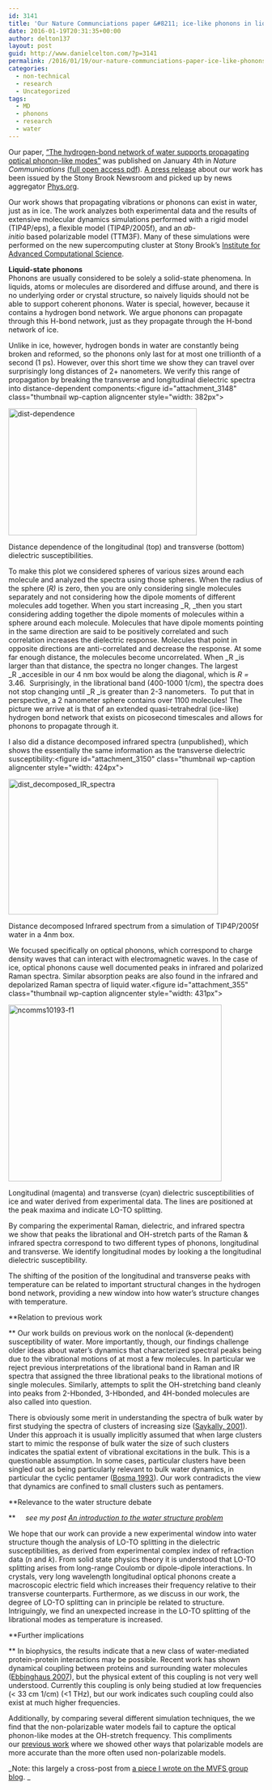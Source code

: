 ```yaml
---
id: 3141
title: 'Our Nature Communciations paper &#8211; ice-like phonons in liquid water'
date: 2016-01-19T20:31:35+00:00
author: delton137
layout: post
guid: http://www.danielcelton.com/?p=3141
permalink: /2016/01/19/our-nature-communciations-paper-ice-like-phonons-in-liquid-water/
categories:
  - non-technical
  - research
  - Uncategorized
tags:
  - MD
  - phonons
  - research
  - water
---
```

<p class="western">
  Our paper, <a href="http://www.nature.com/ncomms/2016/160104/ncomms10193/full/ncomms10193.html">&#8220;The hydrogen-bond network of water supports propagating optical phonon-like modes&#8221;</a> was published on January 4th in <i>Nature Communications</i> <a href="http://rdcu.be/fSfA">(full open access pdf</a>)<i>. </i><a href="http://sb.cc.stonybrook.edu/news/research/2016-01-19-stony-brook-researchers-discover-ice-like-phonons-in-liquid-water.php">A press release</a> about our work has been issued by the Stony Brook Newsroom and picked up by news aggregator <a href="http://phys.org/news/2016-01-ice-like-phonons-liquid.html">Phys.org</a>.
</p>

<p class="western">
  Our work shows that propagating vibrations or phonons can exist in water, just as in ice. The work analyzes both experimental data and the results of extensive molecular dynamics simulations performed with a rigid model (TIP4P/eps), a flexible model (TIP4P/2005f), and an <em>ab-initio </em>based polarizable model (TTM3F). Many of these simulations were performed on the new supercomputing cluster at Stony Brook’s <a href="http://www.iacs.stonybrook.edu/">Institute for Advanced Computational Science</a>.
</p>

<!--more-->

<p class="western">
  <strong>Liquid-state phonons</strong><br /> Phonons are usually considered to be solely a solid-state phenomena. In liquids, atoms or molecules are disordered and diffuse around, and there is no underlying order or crystal structure, so naively liquids should not be able to support coherent phonons. Water is special, however, because it contains a hydrogen bond network. We argue phonons can propagate through this H-bond network, just as they propagate through the H-bond network of ice.
</p>

Unlike in ice, however, hydrogen bonds in water are constantly being broken and reformed, so the phonons only last for at most one trillionth of a second (1 ps). However, over this short time we show they can travel over surprisingly long distances of 2+ nanometers. We verify this range of propagation by breaking the transverse and longitudinal dielectric spectra into distance-dependent components:<figure id="attachment_3148" class="thumbnail wp-caption aligncenter style="width: 382px">

<img class="wp-image-3148" src="http://www.danielcelton.com/wp-content/uploads/2016/01/dist-dependence-300x202.jpg" alt="dist-dependence" width="372" height="251" srcset="http://www.moreisdifferent.com/wp-content/uploads/2016/01/dist-dependence-300x202.jpg 300w, http://www.moreisdifferent.com/wp-content/uploads/2016/01/dist-dependence-768x516.jpg 768w, http://www.moreisdifferent.com/wp-content/uploads/2016/01/dist-dependence.jpg 946w" sizes="(max-width: 372px) 100vw, 372px" /><figcaption class="caption wp-caption-text">Distance dependence of the longitudinal (top) and transverse (bottom) dielectric susceptibilities.</figcaption></figure> 

To make this plot we considered spheres of various sizes around each molecule and analyzed the spectra using those spheres. When the radius of the sphere (_R)_ is zero, then you are only considering single molecules separately and not considering how the dipole moments of different molecules add together. When you start increasing _R, _then you start considering adding together the dipole moments of molecules within a sphere around each molecule. Molecules that have dipole moments pointing in the same direction are said to be positively correlated and such correlation increases the dielectric response. Molecules that point in opposite directions are anti-correlated and decrease the response. At some far enough distance, the molecules become uncorrelated. When _R _is larger than that distance, the spectra no longer changes. The largest _R _accesible in our 4 nm box would be along the diagonal, which is _R =_ 3.46.  Surprisingly, in the librational band (400-1000 1/cm), the spectra does not stop changing until _R _is greater than 2-3 nanometers.  To put that in perspective, a 2 nanometer sphere contains over 1100 molecules! The picture we arrive at is that of an extended quasi-tetrahedral (ice-like) hydrogen bond network that exists on picosecond timescales and allows for phonons to propagate through it.

I also did a distance decomposed infrared spectra (unpublished), which shows the essentially the same information as the transverse dielectric susceptibility:<figure id="attachment_3150" class="thumbnail wp-caption aligncenter style="width: 424px">

<img class="wp-image-3150 " src="http://www.danielcelton.com/wp-content/uploads/2016/01/dist_decomposed_IR_spectra-300x194.png" alt="dist_decomposed_IR_spectra" width="414" height="268" srcset="http://www.moreisdifferent.com/wp-content/uploads/2016/01/dist_decomposed_IR_spectra-300x194.png 300w, http://www.moreisdifferent.com/wp-content/uploads/2016/01/dist_decomposed_IR_spectra-768x497.png 768w, http://www.moreisdifferent.com/wp-content/uploads/2016/01/dist_decomposed_IR_spectra-1024x662.png 1024w, http://www.moreisdifferent.com/wp-content/uploads/2016/01/dist_decomposed_IR_spectra.png 1291w" sizes="(max-width: 414px) 100vw, 414px" /><figcaption class="caption wp-caption-text">Distance decomposed Infrared spectrum from a simulation of TIP4P/2005f water in a 4nm box.</figcaption></figure> 

We focused specifically on optical phonons, which correspond to charge density waves that can interact with electromagnetic waves. In the case of ice, optical phonons cause well documented peaks in infrared and polarized Raman spectra. Similar absorption peaks are also found in the infrared and depolarized Raman spectra of liquid water.<figure id="attachment_355" class="thumbnail wp-caption aligncenter style="width: 431px">

<a href="https://mvfsgroup.files.wordpress.com/2016/01/ncomms10193-f1.jpg" rel="attachment wp-att-355"><img class="wp-image-355" src="https://mvfsgroup.files.wordpress.com/2016/01/ncomms10193-f1.jpg?w=300" alt="ncomms10193-f1" width="421" height="349" /></a><figcaption class="caption wp-caption-text">Longitudinal (magenta) and transverse (cyan) dielectric susceptibilities of ice and water derived from experimental data. The lines are positioned at the peak maxima and indicate LO-TO splitting.</figcaption></figure> 

By comparing the experimental Raman, dielectric, and infrared spectra we show that peaks the librational and OH-stretch parts of the Raman & infrared spectra correspond to two different types of phonons, longitudinal and transverse. We identify longitudinal modes by looking a the longitudinal dielectric susceptibility.

The shifting of the position of the longitudinal and transverse peaks with temperature can be related to important structural changes in the hydrogen bond network, providing a new window into how water&#8217;s structure changes with temperature.

**Relation to previous work
  
** Our work builds on previous work on the nonlocal (k-dependent) susceptibility of water. More importantly, though, our findings challenge older ideas about water’s dynamics that characterized spectral peaks being due to the vibrational motions of at most a few molecules. In particular we reject previous interpretations of the librational band in Raman and IR spectra that assigned the three librational peaks to the librational motions of single molecules. Similarly, attempts to split the OH-stretching band cleanly into peaks from 2-Hbonded, 3-Hbonded, and 4H-bonded molecules are also called into question.

There is obviously some merit in understanding the spectra of bulk water by first studying the spectra of clusters of increasing size ([Saykally, 2001](http://www.pnas.org/content/98/19/10533.full)). Under this approach it is usually implicitly assumed that when large clusters start to mimic the response of bulk water the size of such clusters indicates the spatial extent of vibrational excitations in the bulk. This is a questionable assumption. In some cases, particular clusters have been singled out as being particularly relevant to bulk water dynamics, in particular the cyclic pentamer ([Bosma 1993](http://scitation.aip.org/content/aip/journal/jcp/98/6/10.1063/1.465001)). Our work contradicts the view that dynamics are confined to small clusters such as pentamers.

**Relevance to the water structure debate
  
**     _see my post [An introduction to the water structure problem](http://www.danielcelton.com/2016/01/21/an-introduction-to-the-water-structure-problem/)_
  
We hope that our work can provide a new experimental window into water structure though the analysis of LO-TO splitting in the dielectric susceptibilities, as derived from experimental complex index of refraction data (_n_ and _k_). From solid state physics theory it is understood that LO-TO splitting arises from long-range Coulomb or dipole-dipole interactions. In crystals, very long wavelength longitudinal optical phonons create a macroscopic electric field which increases their frequency relative to their transverse counterparts. Furthermore, as we discuss in our work, the degree of LO-TO splitting can in principle be related to structure. Intriguingly, we find an unexpected increase in the LO-TO splitting of the librational modes as temperature is increased.

**Further implications
  
** In biophysics, the results indicate that a new class of water-mediated protein-protein interactions may be possible. Recent work has shown dynamical coupling between proteins and surrounding water molecules ([Ebbinghaus 2007](http://www.pnas.org/content/104/52/20749)), but the physical extent of this coupling is not very well understood. Currently this coupling is only being studied at low frequencies (< 33 cm 1/cm) (<1 THz), but our work indicates such coupling could also exist at much higher frequencies.

Additionally, by comparing several different simulation techniques, the we find that the non-polarizable water models fail to capture the optical phonon-like modes at the OH-stretch frequency. This compliments our <span lang="zxx"><u><a href="http://scitation.aip.org/content/aip/journal/jcp/140/12/10.1063/1.4869110">previous work</a></u></span> where we showed other ways that polarizable models are more accurate than the more often used non-polarizable models.

_Note: this largely a cross-post from [a piece I wrote on the MVFS group blog](https://mvfsgroup.wordpress.com/2016/01/15/our-nature-communications-paper-is-out-ice-like-optical-phonons-in-liquid-water/). _